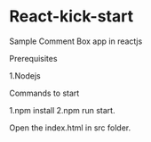 # React-kick-start

Sample Comment Box app in reactjs

Prerequisites

1.Nodejs

Commands to start

  1.npm install
  2.npm run start.

Open the index.html in src folder.
